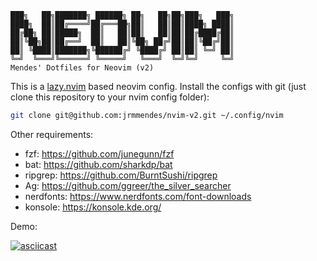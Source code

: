 ```
███╗   ██╗███████╗ ██████╗ ██╗   ██╗██╗███╗   ███╗
████╗  ██║██╔════╝██╔═══██╗██║   ██║██║████╗ ████║
██╔██╗ ██║█████╗  ██║   ██║██║   ██║██║██╔████╔██║
██║╚██╗██║██╔══╝  ██║   ██║╚██╗ ██╔╝██║██║╚██╔╝██║
██║ ╚████║███████╗╚██████╔╝ ╚████╔╝ ██║██║ ╚═╝ ██║
╚═╝  ╚═══╝╚══════╝ ╚═════╝   ╚═══╝  ╚═╝╚═╝     ╚═╝
Mendes' Dotfiles for Neovim (v2)
```

This is a [lazy.nvim](https://lazy.folke.io/installation) based neovim config. 
Install the configs with git (just clone this repository to your nvim config folder):

```bash
git clone git@github.com:jrmmendes/nvim-v2.git ~/.config/nvim
```

Other requirements:

- fzf: https://github.com/junegunn/fzf
- bat: https://github.com/sharkdp/bat
- ripgrep: https://github.com/BurntSushi/ripgrep
- Ag: https://github.com/ggreer/the_silver_searcher
- nerdfonts: https://www.nerdfonts.com/font-downloads
- konsole: https://konsole.kde.org/

Demo:

[![asciicast](https://asciinema.org/a/zaWcFYmNISZxxQYglX0TiPecz.svg)](https://asciinema.org/a/zaWcFYmNISZxxQYglX0TiPecz)
